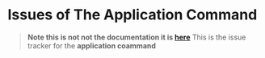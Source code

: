 # Issues of The Application Command
> **Note this is not not the documentation it is [here](https://anime-oni.gitbook.io/bg-tutorial/)**
This is the issue tracker for the **application coammand** 
